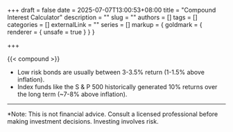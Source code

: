 +++ 
draft = false
date = 2025-07-07T13:00:53+08:00
title = "Compound Interest Calculator"
description = ""
slug = ""
authors = []
tags = []
categories = []
externalLink = ""
series = []
markup = { goldmark = { renderer = { unsafe = true } } }

+++

{{< compound >}}


- Low risk bonds are usually between 3-3.5% return (1-1.5% above inflation).
- Index funds like the S & P 500 historically generated 10% returns over the long term (~7-8% above inflation).

***
*Note: This is not financial advice. Consult a licensed professional before making investment decisions. Investing involves risk.

